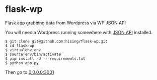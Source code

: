 flask-wp
========

Flask app grabbing data from Wordpress via WP JSON API


You will need a Wordpress running somewhere with [JSON API](http://wordpress.org/plugins/json-api/) installed.

```
$ git clone git@github.com:hising/flask-wp.git
$ cd flask-wp
$ virtualenv env
$ source env/bin/activate
$ pip install -U -r requirements.txt
$ python app.py
```
Then go to [0.0.0.0:3001](http://0.0.0.0:3001)


